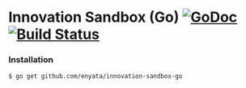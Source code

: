# Innovation Sandbox (Go) [![GoDoc](https://godoc.org/github.com/enyata/innovation-sandbox-go?status.svg)](https://godoc.org/github.com/enyata/innovation-sandbox-go) [![Build Status](https://travis-ci.org/enyata/innovation-sandbox-go.svg?branch=master)](https://travis-ci.org/enyata/innovation-sandbox-go)

### Installation

```bash
$ go get github.com/enyata/innovation-sandbox-go
```
